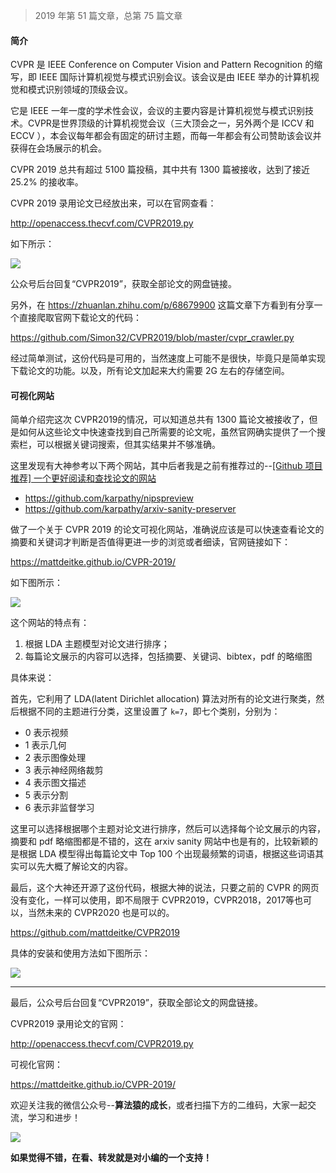 
> 2019 年第 51 篇文章，总第 75 篇文章

#### 简介

CVPR 是 IEEE Conference on Computer Vision and Pattern Recognition 的缩写，即 IEEE 国际计算机视觉与模式识别会议。该会议是由 IEEE 举办的计算机视觉和模式识别领域的顶级会议。

它是 IEEE 一年一度的学术性会议，会议的主要内容是计算机视觉与模式识别技术。CVPR是世界顶级的计算机视觉会议（三大顶会之一，另外两个是 ICCV 和 ECCV ），本会议每年都会有固定的研讨主题，而每一年都会有公司赞助该会议并获得在会场展示的机会。

CVPR 2019 总共有超过 5100 篇投稿，其中共有 1300 篇被接收，达到了接近 25.2% 的接收率。

CVPR 2019 录用论文已经放出来，可以在官网查看：

http://openaccess.thecvf.com/CVPR2019.py

如下所示：

![](https://cai-images-1257823952.cos.ap-beijing.myqcloud.com/cvpr2019.png)

公众号后台回复“CVPR2019”，获取全部论文的网盘链接。

另外，在 https://zhuanlan.zhihu.com/p/68679900 这篇文章下方看到有分享一个直接爬取官网下载论文的代码：

https://github.com/Simon32/CVPR2019/blob/master/cvpr_crawler.py

经过简单测试，这份代码是可用的，当然速度上可能不是很快，毕竟只是简单实现下载论文的功能。以及，所有论文加起来大约需要 2G 左右的存储空间。


#### 可视化网站

简单介绍完这次 CVPR2019的情况，可以知道总共有 1300 篇论文被接收了，但是如何从这些论文中快速查找到自己所需要的论文呢，虽然官网确实提供了一个搜索栏，可以根据关键词搜索，但其实结果并不够准确。

这里发现有大神参考以下两个网站，其中后者我是之前有推荐过的--[[Github 项目推荐] 一个更好阅读和查找论文的网站](https://mp.weixin.qq.com/s/ImQcGt8guLKZawNLS-_HzA)

- https://github.com/karpathy/nipspreview
- https://github.com/karpathy/arxiv-sanity-preserver

做了一个关于 CVPR 2019 的论文可视化网站，准确说应该是可以快速查看论文的摘要和关键词才判断是否值得更进一步的浏览或者细读，官网链接如下：

https://mattdeitke.github.io/CVPR-2019/

如下图所示：

![](https://cai-images-1257823952.cos.ap-beijing.myqcloud.com/cvpr2019_website.png)

这个网站的特点有：

1. 根据 LDA 主题模型对论文进行排序；
2. 每篇论文展示的内容可以选择，包括摘要、关键词、bibtex，pdf 的略缩图

具体来说：

首先，它利用了 LDA(latent Dirichlet allocation) 算法对所有的论文进行聚类，然后根据不同的主题进行分类，这里设置了 `k=7`，即七个类别，分别为：

- 0 表示视频
- 1 表示几何
- 2 表示图像处理
- 3 表示神经网络裁剪
- 4 表示图文描述
- 5 表示分割
- 6 表示非监督学习

这里可以选择根据哪个主题对论文进行排序，然后可以选择每个论文展示的内容，摘要和 pdf 略缩图都是不错的，这在 arxiv sanity 网站中也是有的，比较新颖的是根据 LDA 模型得出每篇论文中 Top 100 个出现最频繁的词语，根据这些词语其实可以先大概了解论文的内容。

最后，这个大神还开源了这份代码，根据大神的说法，只要之前的 CVPR 的网页没有变化，一样可以使用，即不局限于 CVPR2019，CVPR2018，2017等也可以，当然未来的 CVPR2020 也是可以的。

https://github.com/mattdeitke/CVPR2019

具体的安装和使用方法如下图所示：

![](https://cai-images-1257823952.cos.ap-beijing.myqcloud.com/cvpr2019_github.png)


---

最后，公众号后台回复“CVPR2019”，获取全部论文的网盘链接。

CVPR2019 录用论文的官网：

http://openaccess.thecvf.com/CVPR2019.py

可视化官网：

https://mattdeitke.github.io/CVPR-2019/


欢迎关注我的微信公众号--**算法猿的成长**，或者扫描下方的二维码，大家一起交流，学习和进步！

![](https://cai-images-1257823952.cos.ap-beijing.myqcloud.com/qrcode_0601.png)

**如果觉得不错，在看、转发就是对小编的一个支持！**
